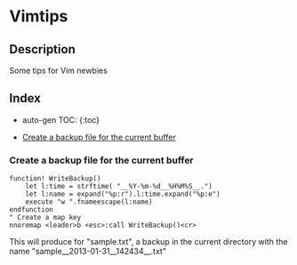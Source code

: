 Vimtips
=======

## Description

Some tips for Vim newbies

## Index
* auto-gen TOC:
{:toc}

* [Create a backup file for the current buffer](#t1)


### <a id="t1"></a> Create a backup file for the current buffer ###

 	function! WriteBackup()
 		let l:time = strftime( "__%Y-%m-%d__%H%M%S__.")
 		let l:name = expand("%p:r").l:time.expand("%p:e")
 		execute "w ".fnameescape(l:name)
 	endfunction
 	" Create a map key
 	nnoremap <leader>b <esc>:call WriteBackup()<cr>

This will produce for "sample.txt", a backup in the current directory
with the name "sample__2013-01-31__142434__.txt"
 
